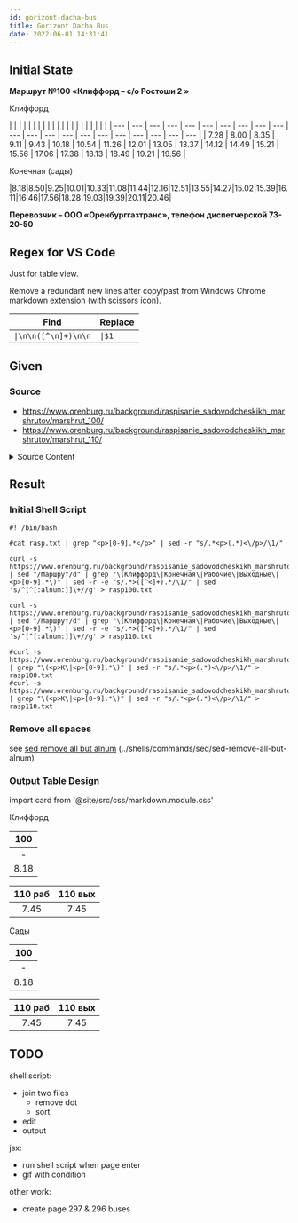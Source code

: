 ```yaml
---
id: gorizont-dacha-bus
title: Gorizont Dacha Bus
date: 2022-06-01 14:31:41
---
```


## Initial State

**Маршрут №100 «Клиффорд – с/о Ростоши 2 »**

Клиффорд

|  |  |  |  |  |  |  |  |  |  |  |  |  |  |  |  |  |  |  |  |
| --- | --- | --- | --- | --- | --- | --- | --- | --- | --- | --- | --- | --- | --- | --- | --- | --- | --- | --- | --- | --- |
| 7.28 | 8.00 | 8.35 | 9.11 | 9.43 | 10.18 | 10.54 | 11.26 | 12.01 | 13.05 | 13.37 | 14.12 | 14.49 | 15.21 | 15.56 | 17.06 | 17.38 | 18.13 | 18.49 | 19.21 | 19.56 |

Конечная (сады)

|8.18|8.50|9.25|10.01|10.33|11.08|11.44|12.16|12.51|13.55|14.27|15.02|15.39|16.11|16.46|17.56|18.28|19.03|19.39|20.11|20.46|

**Перевозчик – ООО «Оренбурггазтранс», телефон диспетчерской 73-20-50**

## Regex for VS Code

Just for table view.

Remove a redundant new lines after copy/past from Windows Chrome markdown extension (with scissors icon).

| Find                 | Replace |
| -------------------- | ------- |
| `\|\n\n([^\n]+)\n\n` | `\|$1`  |

## Given

### Source

- https://www.orenburg.ru/background/raspisanie_sadovodcheskikh_marshrutov/marshrut_100/
- https://www.orenburg.ru/background/raspisanie_sadovodcheskikh_marshrutov/marshrut_110/

<details>

<summary>Source Content</summary>

<p><b><font size="4" color="#fff100" style={{backgroundColor: 'rgb(0, 84, 165)'}}>Маршрут №110 &laquo;Клиффорд &ndash; с/о Ростоши 3&raquo;                                                   </font></b></p>
 
<p>Рабочие дни</p>
 
<h5><font size="2">      Клиффорд</font></h5>
 
<div><font size="2"> 
    <br />
   </font></div>

<table>
  <tbody>
    <tr>
      <td style={{borderImage: 'initial'}}>
        <p>8.18</p>
      </td>
      <td style={{borderImage: 'initial'}}>
        <p>8.50</p>
      </td>
      <td style={{borderImage: 'initial'}}>
        <p>9.25</p>
      </td>
      <td style={{borderImage: 'initial'}}>
        <p>10.01</p>
      </td>
      <td style={{borderImage: 'initial'}}>
        <p>10.33</p>
      </td>
      <td style={{borderImage: 'initial'}}>
        <p>11.08</p>
      </td>
      <td style={{borderImage: 'initial'}}>
        <p>11.44</p>
      </td>
      <td style={{borderImage: 'initial'}}>
        <p>12.16</p>
      </td>
      <td style={{borderImage: 'initial'}}>
        <p>12.51</p>
      </td>
      <td style={{borderImage: 'initial'}}>
        <p>13.55</p>
      </td>
      <td style={{borderImage: 'initial'}}>
        <p>14.27</p>
      </td>
    </tr>
    <tr>
      <td style={{borderImage: 'initial'}}>
        <p>15.02</p>
      </td>
      <td style={{borderImage: 'initial'}}>
        <p>15.39</p>
      </td>
      <td style={{borderImage: 'initial'}}>
        <p>16.11</p>
      </td>
      <td style={{borderImage: 'initial'}}>
        <p>16.46</p>
      </td>
      <td style={{borderImage: 'initial'}}>
        <p>17.56</p>
      </td>
      <td style={{borderImage: 'initial'}}>
        <p>18.28</p>
      </td>
      <td style={{borderImage: 'initial'}}>
        <p>19.03</p>
      </td>
      <td style={{borderImage: 'initial'}}>
        <p>19.39</p>
      </td>
      <td style={{borderImage: 'initial'}}>
        <p>20.11</p>
      </td>
      <td style={{borderImage: 'initial'}}>
        <p>20.46</p>
      </td>
      <td style={{borderImage: 'initial'}}>
        <p></p>
      </td>
    </tr>
  </tbody>
</table>

</details>

## Result

### Initial Shell Script

```shell title="gorizont.sh"
#! /bin/bash

#cat rasp.txt | grep "<p>[0-9].*</p>" | sed -r "s/.*<p>(.*)<\/p>/\1/"

curl -s https://www.orenburg.ru/background/raspisanie_sadovodcheskikh_marshrutov/marshrut_100/ | sed "/Маршрут/d" | grep "\(Клиффорд\|Конечная\|Рабочие\|Выходные\|<p>[0-9].*\)" | sed -r -e "s/.*>([^<]+).*/\1/" | sed 's/^[^[:alnum:]]\+//g' > rasp100.txt

curl -s https://www.orenburg.ru/background/raspisanie_sadovodcheskikh_marshrutov/marshrut_110/ | sed "/Маршрут/d" | grep "\(Клиффорд\|Конечная\|Рабочие\|Выходные\|<p>[0-9].*\)" | sed -r -e "s/.*>([^<]+).*/\1/" | sed 's/^[^[:alnum:]]\+//g' > rasp110.txt

#curl -s https://www.orenburg.ru/background/raspisanie_sadovodcheskikh_marshrutov/marshrut_100/ | grep "\(<p>К\|<p>[0-9].*\)" | sed -r "s/.*<p>(.*)<\/p>/\1/" > rasp100.txt
#curl -s https://www.orenburg.ru/background/raspisanie_sadovodcheskikh_marshrutov/marshrut_110/ | grep "\(<p>К\|<p>[0-9].*\)" | sed -r "s/.*<p>(.*)<\/p>/\1/" > rasp110.txt

```

### Remove all spaces

see [sed remove all but alnum](../utils/unix/sed-remove-all-but-alnum) (../shells/commands/sed/sed-remove-all-but-alnum)

### Output Table Design

import card from '@site/src/css/markdown.module.css'

<div className={card.wrap}>

Клиффорд

<div className={card.maxwidth}>

| 100  |
| :--: |
|  -   |
| 8.18 |

</div>
<div className={card.maxwidth}>

| 110 раб | 110 вых |
| :-----: | :-----: |
|  7.45   |  7.45   |

</div>
</div>

<div className={card.wrap}>

Сады

<div className={card.maxwidth}>

| 100  |
| :--: |
|  -   |
| 8.18 |

</div>
<div className={card.maxwidth}>

| 110 раб | 110 вых |
| :-----: | :-----: |
|  7.45   |  7.45   |

</div>
</div>

## TODO

shell script:

- join two files
  - remove dot
  - sort
- edit
- output

jsx:

- run shell script when page enter
- gif with condition

other work:

- create page 297 & 296 buses
